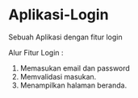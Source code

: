 # Aplikasi-Login
Sebuah Aplikasi dengan fitur login

Alur Fitur Login :
1. Memasukan email dan password
2. Memvalidasi masukan.
3. Menampilkan halaman beranda.
